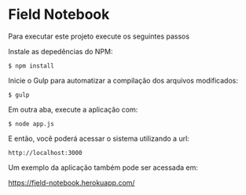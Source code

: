# Field Notebook

Para executar este projeto execute os seguintes passos

Instale as depedências do NPM:

`$ npm install`

Inicie o Gulp para automatizar a compilação dos arquivos modificados:

`$ gulp`

Em outra aba, execute a aplicação com:

`$ node app.js`

E então, você poderá acessar o sistema utilizando a url:

`http://localhost:3000`

Um exemplo da aplicação também pode ser acessada em:

https://field-notebook.herokuapp.com/
